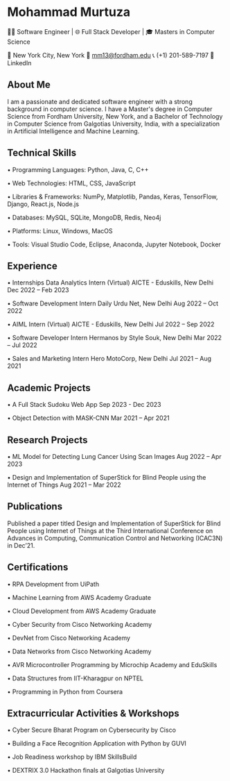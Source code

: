 <h1>Mohammad Murtuza</h1>

👨‍💻 Software Engineer | 🌐 Full Stack Developer | 🎓 Masters in Computer Science 

📍 New York City, New York
📧 mm13@fordham.edu
📞 (+1) 201-589-7197
💼 LinkedIn

<h2>About Me</h2>

I am a passionate and dedicated software engineer with a strong background in computer science. I have a Master's degree in Computer Science from Fordham University, New York, and a Bachelor of Technology in Computer Science from Galgotias University, India, with a specialization in Artificial Intelligence and Machine Learning.

<h2>Technical Skills</h2>

•	Programming Languages: Python, Java, C, C++



•	Web Technologies: HTML, CSS, JavaScript

•	Libraries & Frameworks: NumPy, Matplotlib, Pandas, Keras, TensorFlow, Django, React.js, Node.js

•	Databases: MySQL, SQLite, MongoDB, Redis, Neo4j

•	Platforms: Linux, Windows, MacOS

•	Tools: Visual Studio Code, Eclipse, Anaconda, Jupyter Notebook, Docker

<h2>Experience</h2>

•	Internships
Data Analytics Intern (Virtual)
AICTE - Eduskills, New Delhi
Dec 2022 – Feb 2023

•	Software Development Intern
Daily Urdu Net, New Delhi
Aug 2022 – Oct 2022

•	AIML Intern (Virtual)
AICTE - Eduskills, New Delhi
Jul 2022 – Sep 2022

•	Software Developer Intern
Hermanos by Style Souk, New Delhi
Mar 2022 – Jul 2022

•	Sales and Marketing Intern
Hero MotoCorp, New Delhi
Jul 2021 – Aug 2021

<h2>Academic Projects</h2>

•	A Full Stack Sudoku Web App
Sep 2023 - Dec 2023

•	Object Detection with MASK-CNN
Mar 2021 – Apr 2021

<h2>Research Projects</h2>

•	ML Model for Detecting Lung Cancer Using Scan Images
Aug 2022 – Apr 2023

•	Design and Implementation of SuperStick for Blind People using the Internet of Things
Aug 2021 – Mar 2022


<h2>Publications</h2>

Published a paper titled Design and Implementation of SuperStick for Blind People using Internet of Things at the Third International Conference on Advances in Computing, Communication Control and Networking (ICAC3N) in Dec’21.

<h2>Certifications</h2>

•	RPA Development from UiPath

•	Machine Learning from AWS Academy Graduate

•	Cloud Development from AWS Academy Graduate

•	Cyber Security from Cisco Networking Academy

•	DevNet from Cisco Networking Academy

•	Data Networks from Cisco Networking Academy

•	AVR Microcontroller Programming by Microchip Academy and EduSkills

•	Data Structures from IIT-Kharagpur on NPTEL

•	Programming in Python from Coursera



<h2>Extracurricular Activities & Workshops</h2>

•	Cyber Secure Bharat Program on Cybersecurity by Cisco

•	Building a Face Recognition Application with Python by GUVI

•	Job Readiness workshop by IBM SkillsBuild

•	DEXTRIX 3.0 Hackathon finals at Galgotias University

